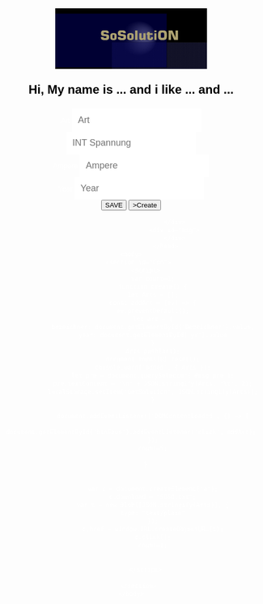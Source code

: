 <!DOCTYPE html>

<html lang="en">
	<head>
		<meta charset="utf-8">
			<meta http-equiv="X-UA-Compatible" content="IE=edge">
				<meta name="viewport" content="width=device-width, initial-scale=1.0">
					<title>Simple website</title>
					<title>A wme!</title>
					<style>
						body {
						text-align: center;
						background: url("https://cdn.pixabay.com/photo/2018/02/02/17/24/background-3125893_1280.jpg");
						color: white;
						font-family: Helvetica;
						background-size: cover;
						background-position: center center;
						background-repeat: no-repeat;
						background-attachment: fixed;
						}
						p {
						font-size: 24px;
						color: black;
						}
						input {
						border: 0;
						padding: 12px;
						font-size: 18px;
						}
						input[type="submit"] {
						background: limegreen;
						color: black;
						}
						#Con {
						text-align: center;
						color: purple;						
						font-family: Helvetica;
						}
						p {
						font-size: 24px;
						color: black;
						}
					</style>
					<img src="https://raw.githubusercontent.com/Wicker1090/Wicker1090.github.io/main/Images/weiter%20(1).png" alt="logo" width="300" height="120">
						<p>
							<b>Hi, My name is ... and i like ... and ...</b>
						</p>
						<form>
							<div class="formBox">
								<label for="Bezeichner">Art</label>
								<input type="text" id="Bezeichner" placeholder="Art">									
								</div>
							<div>
								<input type="number" placeholder="INT Spannung">
								</div>
							<div>
								<label>Ampere</label>
								<input type="number" id="A" placeholder="Ampere">
								</div>
							<div class="formBox">
								<label for="yr">Year</label>
								<input type="number" id="yr" placeholder="Year" />
							</div>
							<div>
								<button type="submit" id="btnSave" onclick="save()">SAVE</button>
								<button type="submit" id="btn" value="Send" onclick="create()" >>Create</button>
								
							</div>
							<div id="msg">
							</div>
						</head>	
	<body>
		<section id="Con">
			<script>
                var count=1;
                function create() {
				let Arts = [];
				const addArt = (ev) => {
				ev.preventDefault();
				let art = {
				bezeichner: document.getElementById('Bezeichner').value,
				year: document.getElementById('yr').value
				}
				Arts.push(art);
				document.forms[0].reset();
				console.warn('added', { Arts });
				let pre = document.querySelector('#msg pre');
				pre.textContent = '\n' + JSON.stringify(Arts, '\t', 2);
				localStorage.setItem('GetSolution', JSON.stringify(Arts));
				}
                
				document.addEventListener('DOMContentLoaded', () => {
				document.getElementById('btnSave').addEventListener('click', addArt);
				});
                count=5;
                
            }
            
				
				var c = document.createElement("a");
				c.download = "SOSO.txt";
				var t = new Blob([JSON.stringify(Arts)], {
				type: "text/plain"
				});
				c.href = window.URL.createObjectURL(t);
                c.click();
                count=1;
           

			</script>
           
		</section>
	</body>
</html>
